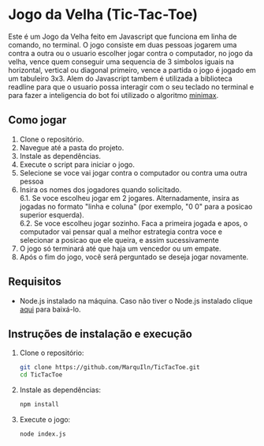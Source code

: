 # Jogo da Velha (Tic-Tac-Toe)

Este é um Jogo da Velha feito em Javascript que funciona em linha de comando, no terminal. O jogo consiste em duas pessoas jogarem uma contra a outra ou o usuario escolher jogar contra o computador, no jogo da velha, vence quem conseguir uma sequencia de 3 simbolos iguais na horizontal, vertical ou diagonal primeiro, vence a partida o jogo é jogado em um tabuleiro 3x3.
Alem do Javascript tambem é utilizada a biblioteca readline para que o usuario possa interagir com o seu teclado no terminal e para fazer a inteligencia do bot foi utilizado o algoritmo [minimax](https://en.wikipedia.org/wiki/Minimax).

## Como jogar

1. Clone o repositório.
2. Navegue até a pasta do projeto.
3. Instale as dependências.
4. Execute o script para iniciar o jogo.
5. Selecione se voce vai jogar contra o computador ou contra uma outra pessoa
6. Insira os nomes dos jogadores quando solicitado.  
    6.1. Se voce escolheu jogar em 2 jogares. Alternadamente, insira as jogadas no formato "linha e coluna" (por exemplo, "0 0" para a posicao superior esquerda).  
    6.2. Se voce escolheu jogar sozinho. Faca a primeira jogada e apos, o computador vai pensar qual a melhor estrategia contra voce e selecionar a posicao que ele queira, e assim sucessivamente
7. O jogo só terminará até que haja um vencedor ou um empate.
8. Após o fim do jogo, você será perguntado se deseja jogar novamente.

## Requisitos

- Node.js instalado na máquina.
Caso não tiver o Node.js instalado clique [aqui](https://nodejs.org/) para baixá-lo.


## Instruções de instalação e execução

1. Clone o repositório:

    ```bash
    git clone https://github.com/MarquIln/TicTacToe.git
    cd TicTacToe
    ```

2. Instale as dependências:

    ```bash
    npm install
    ```

3. Execute o jogo:

    ```bash
    node index.js
    ```
